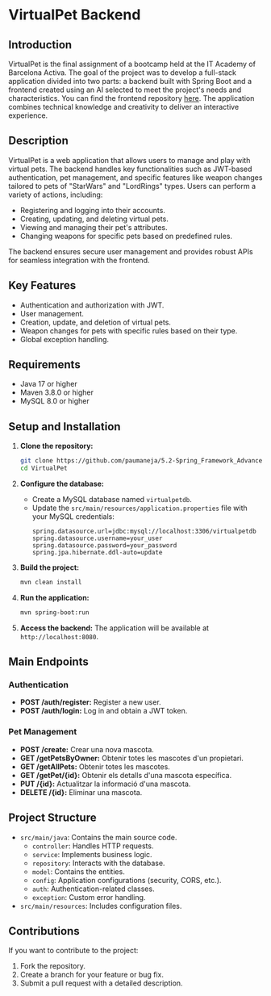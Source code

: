# VirtualPet Backend

## Introduction

VirtualPet is the final assignment of a bootcamp held at the IT Academy of Barcelona Activa. The goal of the project was to develop a full-stack application divided into two parts: a backend built with Spring Boot and a frontend created using an AI selected to meet the project's needs and characteristics. You can find the frontend repository [here](https://github.com/paumaneja/5.2-Spring_Framework_Advanced.VirtualPet_ONLY_FrontEnd). The application combines technical knowledge and creativity to deliver an interactive experience.

## Description

VirtualPet is a web application that allows users to manage and play with virtual pets. The backend handles key functionalities such as JWT-based authentication, pet management, and specific features like weapon changes tailored to pets of "StarWars" and "LordRings" types. Users can perform a variety of actions, including:

- Registering and logging into their accounts.
- Creating, updating, and deleting virtual pets.
- Viewing and managing their pet's attributes.
- Changing weapons for specific pets based on predefined rules.

The backend ensures secure user management and provides robust APIs for seamless integration with the frontend.

## Key Features

- Authentication and authorization with JWT.
- User management.
- Creation, update, and deletion of virtual pets.
- Weapon changes for pets with specific rules based on their type.
- Global exception handling.

## Requirements

- Java 17 or higher
- Maven 3.8.0 or higher
- MySQL 8.0 or higher

## Setup and Installation

1. **Clone the repository:**

   ```bash
   git clone https://github.com/paumaneja/5.2-Spring_Framework_Advanced.VirtualPet_with_FrontEnd.git
   cd VirtualPet
   ```

2. **Configure the database:**

   - Create a MySQL database named `virtualpetdb`.
   - Update the `src/main/resources/application.properties` file with your MySQL credentials:
     ```properties
     spring.datasource.url=jdbc:mysql://localhost:3306/virtualpetdb
     spring.datasource.username=your_user
     spring.datasource.password=your_password
     spring.jpa.hibernate.ddl-auto=update
     ```

3. **Build the project:**

   ```bash
   mvn clean install
   ```

4. **Run the application:**

   ```bash
   mvn spring-boot:run
   ```

5. **Access the backend:**
   The application will be available at `http://localhost:8080`.

## Main Endpoints

### Authentication

- **POST /auth/register:** Register a new user.
- **POST /auth/login:** Log in and obtain a JWT token.

### Pet Management

- **POST /create:** Crear una nova mascota.
- **GET /getPetsByOwner:** Obtenir totes les mascotes d'un propietari.
- **GET /getAllPets:** Obtenir totes les mascotes.
- **GET /getPet/{id}:** Obtenir els detalls d'una mascota específica.
- **PUT /{id}:** Actualitzar la informació d'una mascota.
- **DELETE /{id}:** Eliminar una mascota.

## Project Structure

- `src/main/java`: Contains the main source code.
  - `controller`: Handles HTTP requests.
  - `service`: Implements business logic.
  - `repository`: Interacts with the database.
  - `model`: Contains the entities.
  - `config`: Application configurations (security, CORS, etc.).
  - `auth`: Authentication-related classes.
  - `exception`: Custom error handling.
- `src/main/resources`: Includes configuration files.


## Contributions

If you want to contribute to the project:

1. Fork the repository.
2. Create a branch for your feature or bug fix.
3. Submit a pull request with a detailed description.



